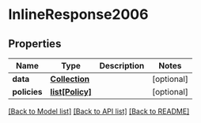 # InlineResponse2006

## Properties
Name | Type | Description | Notes
------------ | ------------- | ------------- | -------------
**data** | [**Collection**](Collection.md) |  | [optional] 
**policies** | [**list[Policy]**](Policy.md) |  | [optional] 

[[Back to Model list]](../README.md#documentation-for-models) [[Back to API list]](../README.md#documentation-for-api-endpoints) [[Back to README]](../README.md)

